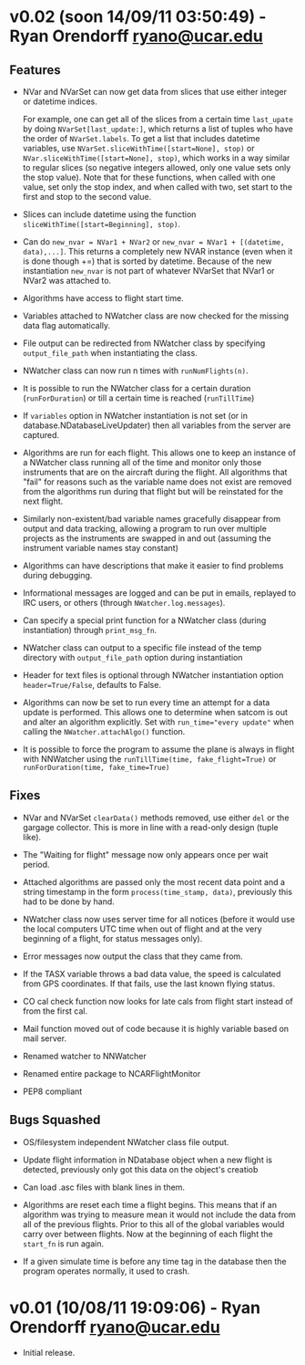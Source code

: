 v0.02 (soon 14/09/11 03:50:49) - Ryan Orendorff <ryano@ucar.edu>
==========================================

Features
--------
- NVar and NVarSet can now get data from slices that use either integer or
  datetime indices.

    For example, one can get all of the slices from a certain time
    `last_upate` by doing `NVarSet[last_update:]`, which returns a list of
    tuples who have the order of `NVarSet.labels`. To get a list that includes
    datetime variables, use `NVarSet.sliceWithTime([start=None], stop)` or
    `NVar.sliceWithTime([start=None], stop)`, which works in a way similar to
    regular slices (so negative integers allowed, only one value sets only the
    stop value). Note that for these functions, when called with one value,
    set only the stop index, and when called with two, set start to the first
    and stop to the second value.

- Slices can include datetime using the function `sliceWithTime([start=Beginning], stop)`.

- Can do `new_nvar = NVar1 + NVar2` or `new_nvar = NVar1 + [(datetime,
  data),...]`. This returns a completely new NVAR instance (even when it is
  done though +=) that is sorted by datetime. Because of the new instantiation
  `new_nvar` is not part of whatever NVarSet that NVar1 or NVar2 was attached
  to.

- Algorithms have access to flight start time.

- Variables attached to NWatcher class are now checked for the missing data flag
  automatically.

- File output can be redirected from NWatcher class by specifying
  `output_file_path` when instantiating the class.

- NWatcher class can now run n times with `runNumFlights(n)`.

- It is possible to run the NWatcher class for a certain duration
  (`runForDuration`) or till a certain time is reached (`runTillTime`)

- If `variables` option in NWatcher instantiation is not set (or in
  database.NDatabaseLiveUpdater) then all variables from the server are
  captured.

- Algorithms are run for each flight. This allows one to keep an instance of a
  NWatcher class running all of the time and monitor only those instruments that
  are on the aircraft during the flight. All algorithms that "fail" for reasons
  such as the variable name does not exist are removed from the algorithms run
  during that flight but will be reinstated for the next flight.

- Similarly non-existent/bad variable names gracefully disappear from output
  and data tracking, allowing a program to run over multiple projects as the
  instruments are swapped in and out (assuming the instrument variable names
  stay constant)

- Algorithms can have descriptions that make it easier to find problems during
  debugging.

- Informational messages are logged and can be put in emails, replayed to IRC
  users, or others (through `NWatcher.log.messages`).

- Can specify a special print function for a NWatcher class (during
  instantiation) through `print_msg_fn`.

- NWatcher class can output to a specific file instead of the temp directory
  with `output_file_path` option during instantiation

- Header for text files is optional through NWatcher instantiation option
  `header=True/False`, defaults to False.

- Algorithms can now be set to run every time an attempt for a data update
  is performed. This allows one to determine when satcom is out and alter an
  algorithm explicitly. Set with `run_time="every update"` when calling the
  `NWatcher.attachAlgo()` function.

- It is possible to force the program to assume the plane is always in
  flight with NNWatcher using the `runTillTime(time, fake_flight=True)` or
  `runForDuration(time, fake_time=True)`


Fixes
-----
- NVar and NVarSet `clearData()` methods removed, use either `del` or the
  gargage collector. This is more in line with a read-only design (tuple like).

- The "Waiting for flight" message now only appears once per wait period.

- Attached algorithms are passed only the most recent data point and a string
  timestamp in the form `process(time_stamp, data)`, previously this had to be
  done by hand.

- NWatcher class now uses server time for all notices (before it would use the
  local computers UTC time when out of flight and at the very beginning of a
  flight, for status messages only).

- Error messages now output the class that they came from.

- If the TASX variable throws a bad data value, the speed is calculated from
  GPS coordinates. If that fails, use the last known flying status.

- CO cal check function now looks for late cals from flight start instead of
  from the first cal.

- Mail function moved out of code because it is highly variable based on mail
  server.

- Renamed watcher to NNWatcher

- Renamed entire package to NCARFlightMonitor

- PEP8 compliant

Bugs Squashed
-------------
- OS/filesystem independent NWatcher class file output.

- Update flight information in NDatabase object when a new flight is detected,
  previously only got this data on the object's creatiob

- Can load .asc files with blank lines in them.

- Algorithms are reset each time a flight begins. This means that if an
  algorithm was trying to measure mean it would not include the data from all
  of the previous flights. Prior to this all of the global variables would
  carry over between flights. Now at the beginning of each flight the
  `start_fn` is run again.

- If a given simulate time is before any time tag in the database then the
  program operates normally, it used to crash.


v0.01 (10/08/11 19:09:06) - Ryan Orendorff <ryano@ucar.edu>
===========================================================
- Initial release.
